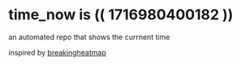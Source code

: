 # time_now is (( 1716980400182 ))

an automated repo that shows the currnent time

inspired by [breakingheatmap](https://github.com/breakingheatmap/breakingheatmap)